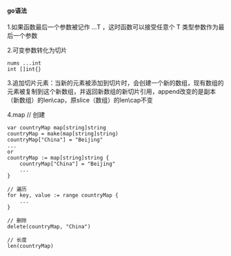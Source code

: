 #### go语法

1.如果函数最后一个参数被记作 ...T ，这时函数可以接受任意个 T 类型参数作为最后一个参数

2.可变参数转化为切片
```
nums ...int
int []int{}
```

3.追加切片元素：当新的元素被添加到切片时，会创建一个新的数组，现有数组的元素被复制到这个新数组，并返回新数组的新切片引用，append改变的是副本（新数组）的len\cap，原slice（数组）的len\cap不变

4.map
// 创建
```
var countryMap map[string]string
countryMap = make(map[string]string)
countryMap["China"] = "Beijing"
...
or
countryMap := map[string]string {
    countryMap["China"] = "Beijing"
    ...
}

// 遍历
for key, value := range countryMap {
    ...
}

// 删除
delete(countryMap, "China")

// 长度
len(countryMap)
```